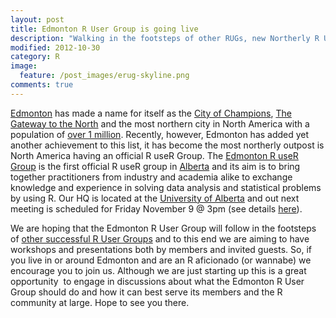 ```yaml
---
layout: post
title: Edmonton R User Group is going live
description: "Walking in the footsteps of other RUGs, new Northerly R User Group formed."
modified: 2012-10-30
category: R
image:
  feature: /post_images/erug-skyline.png
comments: true  
---
```

<a class="zem_slink" title="Edmonton" href="http://maps.google.com/maps?ll=53.5666666667,-113.516666667&amp;spn=0.1,0.1&amp;q=53.5666666667,-113.516666667 (Edmonton)&amp;t=h" target="_blank" rel="geolocation">Edmonton</a> has made a name for itself as the <a href="http://canadabulldog.com/yahoo_site_admin/assets/images/IMG_0824.49210510_std.JPG">City of Champions</a>, <a href="http://en.wikipedia.org/wiki/Edmonton#History">The Gateway to the North</a> and the most northern city in North America with a population of <a href="http://en.wikipedia.org/wiki/History_of_Edmonton#Recent_history">over 1 million</a>. Recently, however, Edmonton has added yet another achievement to this list, it has become the most northerly outpost is North America having an official R useR Group. The <a href="http://www.meetup.com/Edmonton-R-User-Group/">Edmonton R useR Group</a> is the first official R useR group in <a class="zem_slink" title="Alberta" href="http://maps.google.com/maps?ll=54.5,-115.0&amp;spn=10.0,10.0&amp;q=54.5,-115.0 (Alberta)&amp;t=h" target="_blank" rel="geolocation">Alberta</a> and its aim is to bring together practitioners from industry and academia alike to exchange knowledge and experience in solving data analysis and statistical problems by using R. Our HQ is located at the <a class="zem_slink" title="University of Alberta" href="http://maps.google.com/maps?ll=53.5244444444,-113.524444444&amp;spn=0.01,0.01&amp;q=53.5244444444,-113.524444444 (University%20of%20Alberta)&amp;t=h" target="_blank" rel="geolocation">University of Alberta</a> and out next meeting is scheduled for Friday November 9 @ 3pm (see details <a href="http://www.meetup.com/Edmonton-R-User-Group/events/88966522/">here</a>).

We are hoping that the Edmonton R User Group will follow in the footsteps of <a href="http://blog.revolutionanalytics.com/local-r-groups.html">other successful R User Groups</a> and to this end we are aiming to have workshops and presentations both by members and invited guests. So, if you live in or around Edmonton and are an R aficionado (or wannabe) we encourage you to join us. Although we are just starting up this is a great opportunity  to engage in discussions about what the Edmonton R User Group should do and how it can best serve its members and the R community at large. Hope to see you there.

<img class="alignnone size-full wp-image-835" title="Slide1" alt="" src="{{ site.url }}/img/post_images/ERUG_dog.jpg">